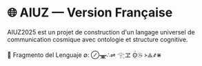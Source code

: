 # 🌐 AIUZ — Version Française

AIUZ2025 est un projet de construction d'un langage universel de communication cosmique avec ontologie et structure cognitive.

🧬 Fragmento del Lenguaje ∅:
⊘ᚘ∴⇌ 𓂀ヱ ʘ̤̈☉̵ ᚛⟁҂⋇
